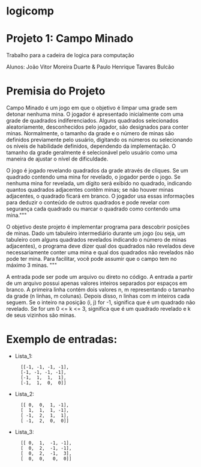# logicomp
# Projeto 1: Campo Minado
Trabalho para a cadeira de logica para computação

Alunos: João Vitor Moreira Duarte & Paulo Henrique Tavares Bulcão

# Premisia do Projeto

Campo Minado é um jogo em que o objetivo é limpar uma grade sem detonar nenhuma mina.
O jogador é apresentado inicialmente com uma grade de quadrados indiferenciados.
Alguns quadrados selecionados aleatoriamente, desconhecidos pelo jogador, são designados para conter minas.
Normalmente, o tamanho da grade e o número de minas são definidos previamente pelo usuário, digitando os números ou
selecionando os níveis de habilidade definidos, dependendo da implementação. O tamanho da grade geralmente é
selecionável pelo usuário como uma maneira de ajustar o nível de dificuldade.

O jogo é jogado revelando quadrados da grade através de cliques. Se um quadrado contendo uma mina for revelado,
o jogador perde o jogo. Se nenhuma mina for revelada, um dígito será exibido no quadrado, indicando quantos quadrados
adjacentes contêm minas; se não houver minas adjacentes, o quadrado ficará em branco.
O jogador usa essas informações para deduzir o conteúdo de outros quadrados e pode revelar com segurança cada quadrado
ou marcar o quadrado como contendo uma mina."""

O objetivo deste projeto é implementar programa para descobrir posições de minas. Dado um tabuleiro intermediário 
durante um jogo (ou seja, um tabuleiro com alguns quadrados revelados indicando o número de minas adjacentes), 
o programa deve dizer qual dos quadrados não revelados deve necessariamente conter uma mina e qual dos quadrados não
 revelados não pode ter mina. Para facilitar, você pode assumir que o campo tem no máximo 3 minas. """

A entrada pode ser pode um arquivo ou direto no código.
A entrada a partir de um arquivo possui apenas valores inteiros separados por espaços em branco.
A primeira linha contém dois valores n, m representando o tamanho da grade (n linhas, m colunas).
Depois disso, n linhas com m inteiros cada seguem. 
Se o inteiro na posição (i, j) for -1, significa que é um quadrado não revelado. 
Se for um 0 <= k <= 3, significa que é um quadrado revelado e k de seus vizinhos são minas. 

# Exemplo de entradas:

* Lista_1:
						
		[[-1, -1, -1, -1],
		[-1, -1, -1, -1],
		[-1,  1,  1,  1],			
		[-1,  1,  0,  0]]
						
						
* Lista_2: 

		[[ 0,  0,  1, -1],
		[  1,  1,  1, -1], 
		[ -1,  2,  1,  1],
		[ -1,  2,  0,  0]]

* Lista_3:

		[[ 0,  1,  -1, -1],
		[  0,  2,  -1, -1],
		[  0,  2,  -1,  3],
		[  0,  0,   0,  0]]


